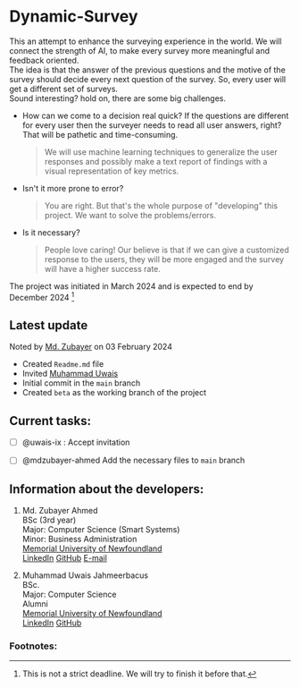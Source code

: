 # Dynamic-Survey
This an attempt to enhance the surveying experience in the world. We will connect the strength of AI, to make every survey more meaningful and feedback oriented. \
The idea is that the answer of the previous questions and the motive of the survey should decide every next question of the survey. So, every user will get a different set of surveys. \
Sound interesting? hold on, there are some big challenges. 
- How can we come to a decision real quick? If the questions are different for every user then the surveyer needs to read all user answers, right? That will be pathetic and time-consuming.
  > We will use machine learning techniques to generalize the user responses and possibly make a text report of findings with a visual representation of key metrics.
- Isn't it more prone to error?
  > You are right. But that's the whole purpose of "developing" this project. We want to solve the problems/errors.
  
- Is it necessary?
  > People love caring! Our believe is that if we can give a customized response to the users, they will be more engaged and the survey will have a higher success rate. 

The project was initiated in March 2024 and is expected to end by December 2024 [^1]

## Latest update
Noted by [Md. Zubayer](https://github.com/mdzubayer-ahmed) on 03 February 2024
* Created `Readme.md` file
* Invited [Muhammad Uwais](https://github.com/uwais-ix)
* Initial commit in the `main` branch
* Created `beta` as the working branch of the project

## Current tasks:
- [ ] @uwais-ix : Accept invitation
- [ ] @mdzubayer-ahmed Add the necessary files to `main` branch


## Information about the developers:
1. Md. Zubayer Ahmed \
  BSc (3rd year) \
  Major: Computer Science (Smart Systems) \
  Minor: Business Administration \
  [Memorial University of Newfoundland](https://www.mun.ca/) \
  [LinkedIn](https://www.linkedin.com/in/mdzubayer-ahmed/)
  [GitHub](https://github.com/mdzubayer-ahmed)
  [E-mail](mailto:mzahmed@mun.ca)

2. Muhammad Uwais Jahmeerbacus \
  BSc. \
  Major: Computer Science \
  Alumni \
  [Memorial University of Newfoundland](https://www.mun.ca/) \
  [LinkedIn](https://www.linkedin.com/in/muhammad-uwais-jahmeerbacus/)
  [GitHub](https://github.com/uwais-ix)


### Footnotes:
[^1]: This is not a strict deadline. We will try to finish it before that.

